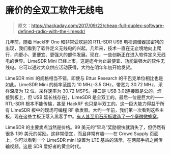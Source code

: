 # 廉价的全双工软件无线电

> 原文：<https://hackaday.com/2017/09/22/cheap-full-duplex-software-defined-radio-with-the-limesdr/>

几年前，随着 HackRF One 和非常受欢迎的 RTL-SDR USB 电视调谐器加密狗的出现，我们看到了软件定义无线电的兴起。几年来，技术一直在无止境地向上爬行，向更小、更便宜、更强大的部件发展。现在，一些创新正在进入软件定义无线电的世界。LimeSDR Mini 已经上市，这是迄今为止最便宜、功能最强大的软件无线电。它可以通过大众供应活动获得，大约在明年年初开始发货。

LimeSDR mini 的规格相当不错，即使与 Ettus Research 的千巴克单位相比也是如此。LimeSDR Mini 的频率范围为 10 MHz–3.5 GHz，带宽为 30.72 MHz，采样深度为 12 位，采样速率为 30.72 MSPS。接口是 USB 3.0(连接器是公的，焊接到板上，但 USB 延长线存在)，LimeSDR 是全双工的。最后一位是巨大的——RTL-SDR 根本不能传输，甚至 HackRF 也只是半双工的。这一巨大能力得益于所有 LimeSDR 板中的现场可编程 RF 收发器。大约一年前，我们第一次看到这些主板，现在这些主板正落入黑客手中。[有人甚至用石灰板建造了一个毫微微蜂窝](https://hackaday.com/2017/05/13/hackaday-prize-entry-a-femtocell-repeater/)。

LimeSDR 的主要卖点当然是价格。99 美元的“早鸟”奖励很快就消失了，但仍然有很多 139 美元的奖励。这非常便宜，而且非常有趣——在 Crowd Supply 页面上，你可以看到一个 LimeSDR mini 设置为 LTE 基站的演示，在两部手机之间传输视频。这是 SDR 爱好者的黄金时代。